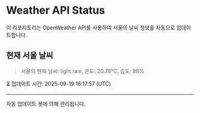 
# Weather API Status

이 리포지토리는 OpenWeather API를 사용하여 서울의 날씨 정보를 자동으로 업데이트합니다.

## 현재 서울 날씨
> 서울의 현재 날씨: light rain, 온도: 20.78°C, 습도: 88%

⏳ 업데이트 시간: 2025-09-19 16:17:57 (UTC)

---
자동 업데이트 봇에 의해 관리됩니다.
